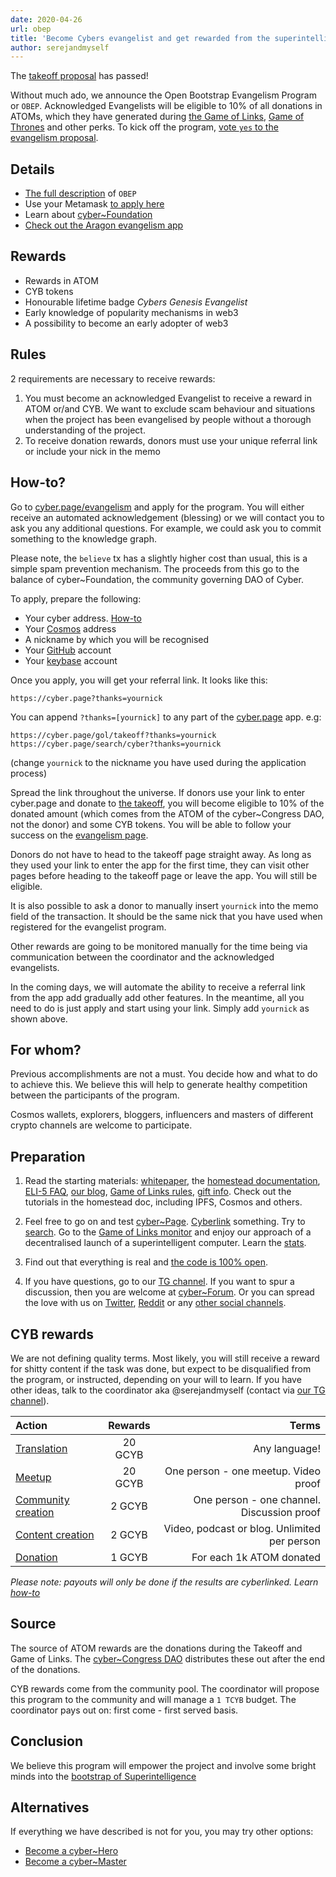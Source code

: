 ```yaml
---
date: 2020-04-26
url: obep
title: 'Become Cybers evangelist and get rewarded from the superintelligence'
author: serejandmyself
---
```


The [takeoff proposal](https://cyber.page/governance/2) has passed! 

Without much ado, we announce the Open Bootstrap Evangelism Program or `OBEP`. Acknowledged Evangelists will be eligible to 10% of all donations in ATOMs, which they have generated during [the Game of Links](https://github.com/cybercongress/congress/blob/master/ecosystem/Cyber%20Homestead%20doc.md#game-of-links-or-gol), [Game of Thrones](https://github.com/cybercongress/congress/blob/master/ecosystem/Cyber%20Homestead%20doc.md#game-of-thrones-or-got) and other perks. To kick off the program, [vote `yes` to the evangelism proposal](https://cyber.page/governance/3).

## Details
- [The full description](https://github.com/cybercongress/cyber-foundation/blob/master/evangelism/obep.md) of `OBEP`
- Use your Metamask [to apply here](https://cyber.page/evangelism)
- Learn about [cyber\~Foundation](https://github.com/cybercongress/cyber-foundation)
- [Check out the Aragon evangelism app](https://mainnet.aragon.org/#/eulerfoundation)

## Rewards
- Rewards in ATOM
- CYB tokens 
- Honourable lifetime badge *Cybers Genesis Evangelist*
- Early knowledge of popularity mechanisms in web3
- A possibility to become an early adopter of web3

## Rules
2 requirements are necessary to receive rewards:

1. You must become an acknowledged Evangelist to receive a reward in ATOM or/and CYB. We want to exclude scam behaviour and situations when the project has been evangelised by people without a thorough understanding of the project.
2. To receive donation rewards, donors must use your unique referral link or include your nick in the memo

## How-to?
Go to [cyber.page/evangelism](https://cyber.page/evangelism) and apply for the program. You will either receive an automated acknowledgement (blessing) or we will contact you to ask you any additional questions. For example, we could ask you to commit something to the knowledge graph. 

Please note, the `believe` tx has a slightly higher cost than usual, this is a simple spam prevention mechanism. The proceeds from this go to the balance of cyber~Foundation, the community governing DAO of Cyber. 

To apply, prepare the following: 

- Your cyber address. [How-to](https://github.com/cybercongress/congress/blob/master/ecosystem/Cyber%20Homestead%20doc.md#using-your-ledger-to-link)
- Your [Cosmos](https://github.com/cybercongress/congress/blob/master/ecosystem/Cyber%20Homestead%20doc.md#using-your-ledger-to-link) address
- A nickname by which you will be recognised
- Your [GitHub](https://github.com) account
- Your [keybase](https://keybase.io/) account

Once you apply, you will get your referral link. It looks like this:
```
https://cyber.page?thanks=yournick
```
You can append `?thanks=[yournick]` to any part of the [cyber.page](https://cyber.page/) app. e.g:
```
https://cyber.page/gol/takeoff?thanks=yournick
https://cyber.page/search/cyber?thanks=yournick
```

(change `yournick` to the nickname you have used during the application process) 

Spread the link throughout the universe. If donors use your link to enter cyber.page and donate to [the takeoff](https://cyber.page/gol/takeoff), you will become eligible to 10% of the donated amount (which comes from the ATOM of the cyber\~Congress DAO, not the donor) and some CYB tokens. You will be able to follow your success on the [evangelism page](https://cyber.page/evangelism).

Donors do not have to head to the takeoff page straight away. As long as they used your link to enter the app for the first time, they can visit other pages before heading to the takeoff page or leave the app. You will still be eligible.  

It is also possible to ask a donor to manually insert `yournick` into the memo field of the transaction. It should be the same nick that you have used when registered for the evangelist program. 

Other rewards are going to be monitored manually for the time being via communication between the coordinator and the acknowledged evangelists. 

In the coming days, we will automate the ability to receive a referral link from the app add gradually add other features. In the meantime, all you need to do is just apply and start using your link. Simply add `yournick` as shown above. 

## For whom?
Previous accomplishments are not a must. You decide how and what to do to achieve this. We believe this will help to generate healthy competition between the participants of the program.

Cosmos wallets, explorers, bloggers, influencers and masters of different crypto channels are welcome to participate. 

## Preparation
1. Read the starting materials: [whitepaper](https://ipfs.io/ipfs/QmPjbx76LycfzSSWMcnni6YVvV3UNhTrYzyPMuiA9UQM3x), the [homestead documentation](https://github.com/cybercongress/congress/blob/master/ecosystem/Cyber%20Homestead%20doc.md), [ELI-5 FAQ](https://github.com/cybercongress/congress/blob/master/ecosystem/ELI-5%20FAQ.md), [our blog](https://cybercongress.ai/post/), [Game of Links rules](https://cybercongress.ai/game-of-links/), [gift info](https://github.com/cybercongress/congress/blob/master/ecosystem/Gift%20FAQ%20and%20general%20gift%20information.md). Check out the tutorials in the homestead doc, including IPFS, Cosmos and others.

2. Feel free to go on and test [cyber~Page](https://cyber.page/). [Cyberlink](https://github.com/cybercongress/congress/blob/master/ecosystem/Cyber%20Homestead%20doc.md#using-your-ledger-to-link) something. Try to [search](https://cyber.page/search/help). Go to the [Game of Links monitor](https://cyber.page/gol) and enjoy our approach of a decentralised launch of a superintelligent computer. Learn the [stats](https://cyber.page/brain). 

3. Find out that everything is real and [the code is 100% open](https://github.com/cybercongress).

4. If you have questions, go to our [TG channel](https://t.me/fuckgoogle). If you want to spur a discussion, then you are welcome at [cyber~Forum](https://ai.cybercongress.ai/). Or you can spread the love with us on [Twitter](https://twitter.com/cyber_devs), [Reddit](https://www.reddit.com/r/cybercongress/) or any [other social channels](https://github.com/cybercongress/congress/blob/master/ecosystem/Cyber%20Homestead%20doc.md#partnering-communities).

## CYB rewards
We are not defining quality terms. Most likely, you will still receive a reward for shitty content if the task was done, but expect to be disqualified from the program, or instructed, depending on your will to learn.  If you have other ideas, talk to the coordinator aka @serejandmyself (contact via [our TG channel](https://t.me/fuckgoogle)).

|Action  | Rewards | Terms |
|:----------|:-------------:|------:|
| [Translation](https://github.com/cybercongress/cyber/issues/32) | 20 GCYB | Any language! |
| [Meetup](https://www.youtube.com/watch?v=RS6w6wiAag4&list=PLOcP3DXQoNUXmh7ob0Fm6p12L20zn0zbT&index=6) | 20 GCYB | One person - one meetup. Video proof |
| [Community creation](https://t.me/fuckgoogle) | 2 GCYB | One person - one channel. Discussion proof |
| [Content creation](https://ai.cybercongress.ai/t/mentions-of-the-beast-in-the-wild/40/55) |  2 GCYB |  Video, podcast or blog. Unlimited per person
| [Donation](https://cyber.page/takeoff)  | 1 GCYB  | For each 1k ATOM donated |

*Please note: payouts will only be done if the results are cyberlinked. Learn [how-to](https://github.com/cybercongress/congress/blob/master/ecosystem/Cyber%20Homestead%20doc.md#using-your-ledger-to-link)*

## Source
The source of ATOM rewards are the donations during the Takeoff and Game of Links. The [cyber~Congress DAO](https://mainnet.aragon.org/#/cybercongress) distributes these out after the end of the donations. 

CYB rewards come from the community pool. The coordinator will propose this program to the community and will manage a `1 TCYB` budget.  The coordinator pays out on: first come - first served basis.

## Conclusion
We believe this program will empower the project and involve some bright minds into the [bootstrap of Superintelligence](https://cyber.page/episode-1)

## Alternatives
If everything we have described is not for you, you may try other options:

- [Become a cyber~Hero](https://github.com/cybercongress/congress/blob/master/ecosystem/validators/onboarding.md)
- [Become a cyber~Master](https://github.com/cybercongress/congress/blob/master/ecosystem/Cyber%20Homestead%20doc.md#using-cyber-the-very-basics-of-becoming-a-master)

